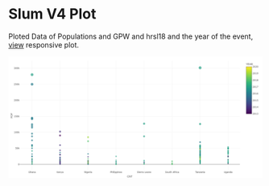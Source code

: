 # Slum V4 Plot
<p>
Ploted Data of Populations and GPW and hrsl18 and the year of the event, <a target="_blank" href="https://rstudio-pubs-static.s3.amazonaws.com/889355_da1b5e6bfded4ecd9f4d2091303f8065.html">view</a> responsive plot.
</p>
<a target="_blank" href="https://rstudio-pubs-static.s3.amazonaws.com/889355_da1b5e6bfded4ecd9f4d2091303f8065.html">
  <img src="https://raw.githubusercontent.com/sherif-abdallah/slum_v4/main/plot.png">
</a>
